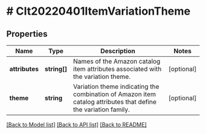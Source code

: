 # # CIt20220401ItemVariationTheme

## Properties

Name | Type | Description | Notes
------------ | ------------- | ------------- | -------------
**attributes** | **string[]** | Names of the Amazon catalog item attributes associated with the variation theme. | [optional]
**theme** | **string** | Variation theme indicating the combination of Amazon item catalog attributes that define the variation family. | [optional]

[[Back to Model list]](../../README.md#models) [[Back to API list]](../../README.md#endpoints) [[Back to README]](../../README.md)
